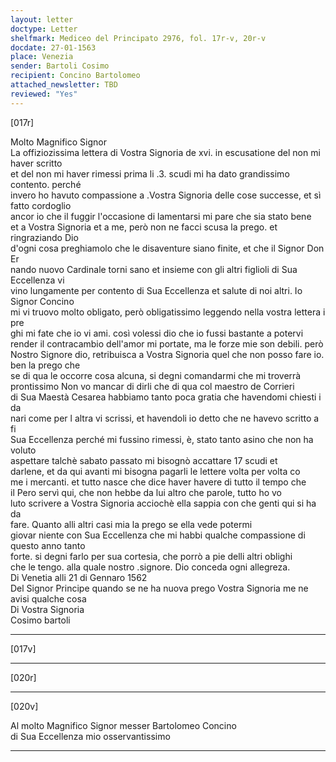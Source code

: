 ```yaml
---
layout: letter
doctype: Letter
shelfmark: Mediceo del Principato 2976, fol. 17r-v, 20r-v
docdate: 27-01-1563
place: Venezia
sender: Bartoli Cosimo
recipient: Concino Bartolomeo
attached_newsletter: TBD
reviewed: "Yes"
---
```


[017r]  
  
  
Molto Magnifico Signor  
La offiziozissima lettera di Vostra Signoria de xvi. in escusatione del non mi haver scritto  
et del non mi haver rimessi prima li .3. scudi mi ha dato grandissimo contento. perché  
invero ho havuto compassione a .Vostra Signoria delle cose successe, et sì fatto cordoglio  
ancor io che il fuggir l'occasione di lamentarsi mi pare che sia stato bene  
et a Vostra Signoria et a me, però non ne facci scusa la prego. et ringraziando Dio  
d'ogni cosa preghiamolo che le disaventure siano finite, et che il Signor Don Er  
nando nuovo Cardinale torni sano et insieme con gli altri figlioli di Sua Eccellenza vi  
vino lungamente per contento di Sua Eccellenza et salute di noi altri. Io Signor Concino  
mi vi truovo molto obligato, però obligatissimo leggendo nella vostra lettera i pre  
ghi mi fate che io vi ami. così volessi dio che io fussi bastante a potervi  
render il contracambio dell'amor mi portate, ma le forze mie son debili. però  
Nostro Signore dio, retribuisca a Vostra Signoria quel che non posso fare io. ben la prego che  
se di qua le occorre cosa alcuna, si degni comandarmi che mi troverrà  
prontissimo Non vo mancar di dirli che di qua col maestro de Corrieri  
di Sua Maestà Cesarea habbiamo tanto poca gratia che havendomi chiesti i da  
nari come per l altra vi scrissi, et havendoli io detto che ne havevo scritto a fi  
Sua Eccellenza perché mi fussino rimessi, è, stato tanto asino che non ha voluto  
aspettare talchè sabato passato mi bisognò accattare 17 scudi et  
darlene, et da qui avanti mi bisogna pagarli le lettere volta per volta co  
me i mercanti. et tutto nasce che dice haver havere di tutto il tempo che  
il Pero servì qui, che non hebbe da lui altro che parole, tutto ho vo  
luto scrivere a Vostra Signoria acciochè ella sappia con che genti qui si ha da  
fare. Quanto alli altri casi mia la prego se ella vede potermi  
giovar niente con Sua Eccellenza che mi habbi qualche compassione di questo anno tanto  
forte. si degni farlo per sua cortesia, che porrò a pie delli altri oblighi  
che le tengo. alla quale nostro .signore. Dio conceda ogni allegreza.  
Di Venetia alli 21 di Gennaro 1562  
Del Signor Principe quando se ne ha nuova prego Vostra Signoria me ne avisi qualche cosa  
Di Vostra Signoria  
Cosimo bartoli  
  
---  

[017v]  
  
  
  
---  

[020r]  
  
  
  
---  

[020v]  
  
  
Al molto Magnifico Signor messer Bartolomeo Concino  
di Sua Eccellenza mio osservantissimo  
  
---  

